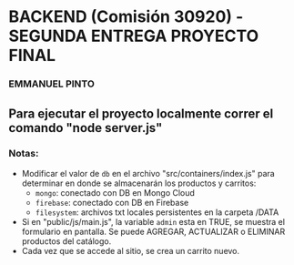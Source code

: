 # BACKEND (Comisión 30920) - SEGUNDA ENTREGA PROYECTO FINAL
### EMMANUEL PINTO

## Para ejecutar el proyecto localmente correr el comando "node server.js"

### Notas:

- Modificar el valor de `db` en el archivo "src/containers/index.js" para determinar en donde se almacenarán los productos y carritos:
  - `mongo`: conectado con DB en Mongo Cloud
  - `firebase`: conectado con DB en Firebase
  - `filesystem`: archivos txt locales persistentes en la carpeta /DATA
- Si en "public/js/main.js", la variable `admin` esta en TRUE, se muestra el formulario en pantalla. Se puede AGREGAR, ACTUALIZAR o ELIMINAR productos del catálogo.
- Cada vez que se accede al sitio, se crea un carrito nuevo.
